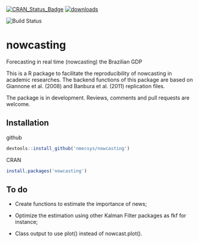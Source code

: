 
[![CRAN_Status_Badge](http://www.r-pkg.org/badges/version/nowcasting)](https://CRAN.R-project.org/package=nowcasting) 
[![downloads](http://cranlogs.r-pkg.org/badges/grand-total/nowcasting)](https://cran.rstudio.com/web/packages/nowcasting/index.html) 

![Build Status](https://ci.appveyor.com/api/projects/status/github/guilbran/nowcast?branch=master&svg=true)

# nowcasting
Forecasting in real time (nowcasting) the Brazilian GDP

This is a R package to facilitate the reproducibility of nowcasting in academic researches.
The backend functions of this package are based on Giannone et al. (2008) and Banbura et al. (2011) replication files.

The package is in development. Reviews, comments and pull requests are welcome.

## Installation

github
```R
devtools::install_github('nmecsys/nowcasting')
```
CRAN
```R
install.packages('nowcasting')
```
## To do

- Create functions to estimate the importance of news;

- Optimize the estimation using other Kalman Filter packages as fkf for instance;

- Class output to use plot() instead of nowcast.plot().
